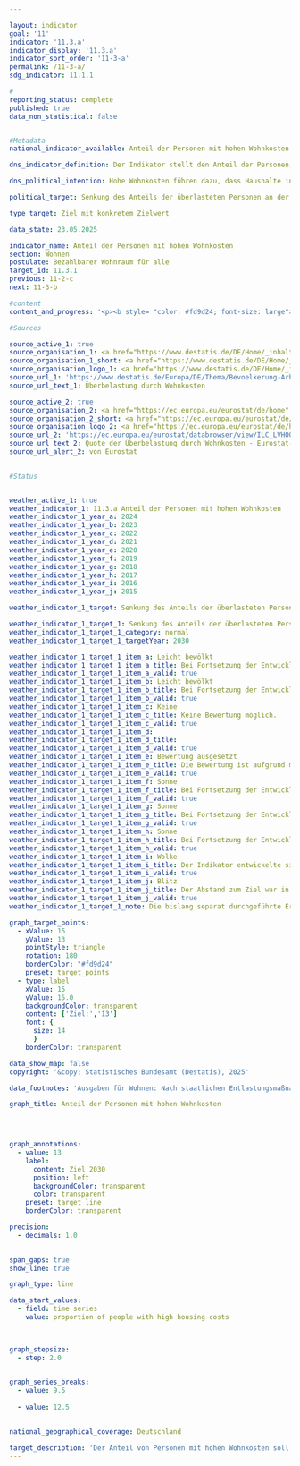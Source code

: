 ```yaml
---

layout: indicator        
goal: '11'        
indicator: '11.3.a'        
indicator_display: '11.3.a'        
indicator_sort_order: '11-3-a'        
permalink: /11-3-a/        
sdg_indicator: 11.1.1        

#
reporting_status: complete        
published: true        
data_non_statistical: false        


#Metadata        
national_indicator_available: Anteil der Personen mit hohen Wohnkosten        

dns_indicator_definition: Der Indikator stellt den Anteil der Personen, die in Haushalten leben (in %) dar, der mehr als 40&nbsp;% seines verfügbaren Haushaltseinkommens für Wohnen ausgibt. Ausgaben für Wohnen sind die Nettokaltmiete, Nebenkosten, Energiekosten und Ausgaben für Wasserversorgung sowie bei Wohneigentum werterhaltende Investitionen und Zinszahlungen für Kredite; nach staatlichen Entlastungsmaßnahmen wie Wohngeld oder vergleichbaren Sozialleistungen (z. B. Leistungen für Unterkunft und Heizung der Grundsicherung).        

dns_political_intention: Hohe Wohnkosten führen dazu, dass Haushalte in ihren übrigen Konsumentscheidungen eingeschränkt werden. Ausgaben für Wohnen von mehr als 40&nbsp;% des verfügbaren Haushaltseinkommens werden als Überlastung angesehen.        

political_target: Senkung des Anteils der überlasteten Personen an der Bevölkerung auf 13&nbsp;% bis 2030        

type_target: Ziel mit konkretem Zielwert        

data_state: 23.05.2025        

indicator_name: Anteil der Personen mit hohen Wohnkosten        
section: Wohnen        
postulate: Bezahlbarer Wohnraum für alle        
target_id: 11.3.1        
previous: 11-2-c        
next: 11-3-b        

#content         
content_and_progress: '<p><b style= "color: #fd9d24; font-size: large">11.3.a Anteil der Personen mit hohen Wohnkosten</b><br><br>Der Indikator setzt die Ausgaben für Wohnen ins Verhältnis zum verfügbaren Haushaltseinkommen. Bezieht ein Haushalt Wohngeld oder vergleichbare Sozialleistungen&nbsp;–&nbsp;etwa Leistungen für Unterkunft und Heizung im Rahmen der Grundsicherung&nbsp;–&nbsp;fließen diese in die Berechnung des Indikators ein. Dabei werden die Sozialleistungen nicht dem Einkommen zugerechnet, sondern von den Wohnkosten abgezogen. Auf diese Weise wird die Wohnkostenbelastung von Haushalten, die auf wohnungsbezogene Sozialleistungen angewiesen sind, reduziert&nbsp;–&nbsp;bis hin zu einer möglichen vollständigen Entlastung.<br><br>Nicht zu den Ausgaben für Wohnen zählen der Erwerb einer selbstgenutzten Immobilie sowie Ausgaben für wertsteigernde Maßnahmen. Eine eindeutige Abgrenzung zu werterhaltenden Ausgaben, die hingegen zu den Wohnkosten gerechnet werden, ist jedoch nicht immer möglich. Diese Erfassungsprobleme bei der Bestimmung der tatsächlichen Wohnkosten sollten bei der Interpretation der Ergebnisse berücksichtigt werden. Zudem berücksichtigt der Indikator keine zusätzlichen, wohnortbezogenen Ausgaben. So bleiben etwa Ausgaben für Fahrten zwischen Wohnort und Arbeitsstätte unberücksichtigt&nbsp;–&nbsp;selbst dann, wenn die Wohnkostenbelastung nur deshalb unterhalb der 40&nbsp;%-Schwelle liegt, weil ein weiter Arbeitsweg in Kauf genommen wird. Aufgrund der Festlegung des Schwellenwertes von <i>40&nbsp;% des verfügbaren Haushaltseinkommens</i> gibt der Indikator keinen Aufschluss über durchschnittlichen Wohnkosten. Bilden sich Cluster in der Nähe dieser Grenze, können bereits geringe Verschiebungen im Verhältnis von Einkommen zu Wohnausgaben im Zeitverlauf zu deutlichen Veränderungen im Indikator führen.<br><br>Die Daten zur Wohnkostenüberbelastung stammen aus der europaweit harmonisierten jährlichen Statistik über Einkommen und Lebensbedingungen (EU-SILC). Im Erhebungsjahr 2020&nbsp;wurde EU-SILC infolge gestiegener Anforderungen an die Aktualität der Daten sowie an die Bereitstellung tief gegliederter regionaler Ergebnisse mit umfassenden methodischen Änderungen als Unterstichprobe in den Mikrozensus integriert. Daher sind die Ergebnisse ab 2020&nbsp;nicht mit jenen der Vorjahre vergleichbar.<br><br>Die Fragen zur Erhebung der Wohnkosten wurden im Jahr 2023&nbsp;für Eigentümerhaushalte überarbeitet. Mit dem Erhebungsjahr 2023&nbsp;wurde eine neue Frage eingeführt, die direkt nach Ausgaben für Kreditzinsen sowie für regelmäßige Wartungen und werterhaltende Instandhaltungsmaßnahmen fragt. Infolge dieser Anpassung geben offenbar mehr Haushalte entsprechende Ausgaben nun wie vorgesehen an. Für den Indikator&nbsp;–&nbsp;der sowohl Eigentümer- als auch Mieterhaushalte berücksichtigt&nbsp;–&nbsp;bedeutet dies, dass ein Anstieg des Anteils betroffener Eigentümerhaushalte teilweise auf die genauere Erfassung der Wohnkosten seit 2023&nbsp;zurückzuführen ist. Ein zeitlicher Vergleich mit den Ergebnissen vor 2023&nbsp;ist daher nur eingeschränkt möglich.<br><br>Insgesamt entwickelte sich der Indikator bis zum Jahr 2019&nbsp;in Richtung des politisch festgelegten Zielwertes von 13&nbsp;%: Nach einem anfänglichen Anstieg sank der Anteil zwischen 2010&nbsp;und 2019&nbsp;von 14,5&nbsp;% auf 13,9&nbsp;%. Seit dem Jahr 2020&nbsp;liegen die Werte deutlich unter dem Niveau der Vorjahre. Im Jahr 2024&nbsp;betrug der Wert 12,0&nbsp;%. Ein Vergleich mit den Werten vor 2020&nbsp;ist jedoch aufgrund der genannten methodischen Änderungen in Erhebung und Aufbereitung nicht möglich.<br><br>Der Indikator besitzt nur eine eingeschränkte Aussagekraft hinsichtlich der tatsächlichen Wohnsituation und des verfügbaren Einkommens, da durch die gewählte Berechnungsmethode auch einkommensstarke Haushalte mit hohen Wohnausgaben als überlastet gelten können. Die Daten zeigen jedoch deutlich, dass insbesondere die armutsgefährdete Bevölkerung&nbsp;–&nbsp;also Personen mit weniger als 60&nbsp;% des Medians der Äquivalenzeinkommen&nbsp;–&nbsp;besonders stark von einer Überlastung durch Wohnkosten betroffen ist. In dieser Gruppe lag der Anteil der überlasteten Personen im Zeitraum von 2010&nbsp;(42,2&nbsp;%) bis 2024&nbsp;(37,5&nbsp;%) durchgängig auf einem sehr hohen Niveau. Bei nicht armutsgefährdeten Personen fielen die Anteile dagegen deutlich geringer aus (2010: 9,4&nbsp;%, 2024: 7,3&nbsp;%). In beiden Gruppen zeigt sich im Zeitverlauf eine ähnliche Entwicklung wie in der Gesamtbetrachtung.</p>'                

#Sources        

source_active_1: true
source_organisation_1: <a href="https://www.destatis.de/DE/Home/_inhalt.html" target="_blank">Statistisches Bundesamt</a>
source_organisation_1_short: <a href="https://www.destatis.de/DE/Home/_inhalt.html" target="_blank">Statistisches Bundesamt</a>
source_organisation_logo_1: <a href="https://www.destatis.de/DE/Home/_inhalt.html" target="_blank"><img src="https://dnsTestEnvironment.github.io/dns-indicators/public/OrgImgDe/destatis.png" alt="Statistisches Bundesamt" title=" Klicken Sie hier um zur Homepage der Organisation Statistisches Bundesamt zu gelangen." style="height:60px; width:148px; border:transparent"/></a>
source_url_1: 'https://www.destatis.de/Europa/DE/Thema/Bevoelkerung-Arbeit-Soziales/Soziales-Lebensbedingungen/Wohnkosten.html'
source_url_text_1: Überbelastung durch Wohnkosten

source_active_2: true
source_organisation_2: <a href="https://ec.europa.eu/eurostat/de/home" target="_blank" onclick="return confirm_alert('von Eurostat', 'De')">Statistisches Amt der Europäischen Union</a>
source_organisation_2_short: <a href="https://ec.europa.eu/eurostat/de/home" target="_blank" onclick="return confirm_alert('von Eurostat', 'De')">Statistisches Amt der Europäischen Union</a>
source_organisation_logo_2: <a href="https://ec.europa.eu/eurostat/de/home" target="_blank" onclick="return confirm_alert('von Eurostat', 'De')"><img src="https://dnsTestEnvironment.github.io/dns-indicators/public/OrgImgDe/eurostat.png" alt="Statistisches Amt der Europäischen Union" title=" Klicken Sie hier um zur Homepage der Organisation Statistisches Amt der Europäischen Union zu gelangen." style="height:60px; width:148px; border:transparent"/></a>
source_url_2: 'https://ec.europa.eu/eurostat/databrowser/view/ILC_LVHO07A/default/table?lang=de&category=livcon.ilc.ilc_lv.ilc_lvho.ilc_lvho_hc'
source_url_text_2: Quote der Überbelastung durch Wohnkosten - Eurostat-Tabelle [ilc_lvho07a ]
source_url_alert_2: von Eurostat
        

#Status        


weather_active_1: true
weather_indicator_1: 11.3.a Anteil der Personen mit hohen Wohnkosten
weather_indicator_1_year_a: 2024
weather_indicator_1_year_b: 2023
weather_indicator_1_year_c: 2022
weather_indicator_1_year_d: 2021
weather_indicator_1_year_e: 2020
weather_indicator_1_year_f: 2019
weather_indicator_1_year_g: 2018
weather_indicator_1_year_h: 2017
weather_indicator_1_year_i: 2016
weather_indicator_1_year_j: 2015

weather_indicator_1_target: Senkung des Anteils der überlasteten Personen an der Bevölkerung auf 13 Prozent bis 2030

weather_indicator_1_target_1: Senkung des Anteils der überlasteten Personen an der Bevölkerung auf 13 % bis 2030
weather_indicator_1_target_1_category: normal
weather_indicator_1_target_1_targetYear: 2030

weather_indicator_1_target_1_item_a: Leicht bewölkt
weather_indicator_1_target_1_item_a_title: Bei Fortsetzung der Entwicklung von 2024 wäre das Ziel um mindestens 5&nbsp;%, aber maximal um 20&nbsp;% der Differenz zwischen Zielwert und dem Wert aus 2024 verfehlt worden.
weather_indicator_1_target_1_item_a_valid: true
weather_indicator_1_target_1_item_b: Leicht bewölkt
weather_indicator_1_target_1_item_b_title: Bei Fortsetzung der Entwicklung von 2023 wäre das Ziel um mindestens 5&nbsp;%, aber maximal um 20&nbsp;% der Differenz zwischen Zielwert und dem Wert aus 2023 verfehlt worden.
weather_indicator_1_target_1_item_b_valid: true
weather_indicator_1_target_1_item_c: Keine
weather_indicator_1_target_1_item_c_title: Keine Bewertung möglich.
weather_indicator_1_target_1_item_c_valid: true
weather_indicator_1_target_1_item_d: 
weather_indicator_1_target_1_item_d_title: 
weather_indicator_1_target_1_item_d_valid: true
weather_indicator_1_target_1_item_e: Bewertung ausgesetzt
weather_indicator_1_target_1_item_e_title: Die Bewertung ist aufgrund mangelnder Vergleichbarkeit mit den Vorjahren nicht möglich.
weather_indicator_1_target_1_item_e_valid: true
weather_indicator_1_target_1_item_f: Sonne
weather_indicator_1_target_1_item_f_title: Bei Fortsetzung der Entwicklung aus 2019 wäre der Zielwert erreicht oder um weniger als 5&nbsp;% der Differenz zwischen Zielwert und dem Wert aus 2019 verfehlt worden.
weather_indicator_1_target_1_item_f_valid: true
weather_indicator_1_target_1_item_g: Sonne
weather_indicator_1_target_1_item_g_title: Bei Fortsetzung der Entwicklung aus 2018 wäre der Zielwert erreicht oder um weniger als 5&nbsp;% der Differenz zwischen Zielwert und dem Wert aus 2018 verfehlt worden.
weather_indicator_1_target_1_item_g_valid: true
weather_indicator_1_target_1_item_h: Sonne
weather_indicator_1_target_1_item_h_title: Bei Fortsetzung der Entwicklung aus 2017 wäre der Zielwert erreicht oder um weniger als 5&nbsp;% der Differenz zwischen Zielwert und dem Wert aus 2017 verfehlt worden.
weather_indicator_1_target_1_item_h_valid: true
weather_indicator_1_target_1_item_i: Wolke
weather_indicator_1_target_1_item_i_title: Der Indikator entwickelte sich in 2016 zwar in die gewünschte Richtung auf das Ziel zu, bei Fortsetzung der Entwicklung wäre das Ziel im Zieljahr aber um mehr als 20 % der Differenz zwischen Zielwert und dem Wert aus 2016 verfehlt worden.
weather_indicator_1_target_1_item_i_valid: true
weather_indicator_1_target_1_item_j: Blitz
weather_indicator_1_target_1_item_j_title: Der Abstand zum Ziel war in 2015 konstant hoch oder hat sich vergrößert. Der Indikator entwickelte sich also nicht in die gewünschte Richtung.
weather_indicator_1_target_1_item_j_valid: true
weather_indicator_1_target_1_note: Die bislang separat durchgeführte Erhebung <i>Leben in Europa</i> (EU-SILC) wurde 2020 in den Mikrozensus als Unterstichprobe integriert. Durch den Wechsel von einer freiwilligen zu einer in Teilen auskunftspflichtigen Befragung verbunden mit einer neuen Stichprobenzusammensetzung ist ein Vergleich der Daten des Erhebungsjahres 2020 mit den Vorjahren nicht möglich (Zeitreihenbruch). Die Bewertung des Indikators kann daher nur für die Berichtsjahre 2023 und 2024 durchgeführt werden und auch diese sind unsicher, da nur vier beziehungsweise fünf statt wie sonst üblich sechs Datenpunkte für die Bewertung zur Verfügung standen.        

graph_target_points:
  - xValue: 15
    yValue: 13
    pointStyle: triangle
    rotation: 180
    borderColor: "#fd9d24"
    preset: target_points
  - type: label
    xValue: 15
    yValue: 15.0
    backgroundColor: transparent
    content: ['Ziel:','13']
    font: {
      size: 14
      }
    borderColor: transparent        

data_show_map: false        
copyright: '&copy; Statistisches Bundesamt (Destatis), 2025'        

data_footnotes: 'Ausgaben für Wohnen: Nach staatlichen Entlastungsmaßnahmen wie Wohngeld oder vergleichbaren Sozialleistungen (z. B. Leistungen für Unterkunft und Heizung der Grundsicherung).<br>• Die bislang separat durchgeführte Erhebung <i>Leben in Europa</i> (EU-SILC) wurde 2020 in den Mikrozensus als Unterstichprobe integriert. Durch den Wechsel von einer freiwilligen zu einer in Teilen auskunftspflichtigen Befragung verbunden mit einer neuen Stichprobenzusammensetzung ist ein Vergleich der Daten des Erhebungsjahres 2020 mit den Vorjahren nicht möglich (Zeitreihenbruch).<br>• Die Fragen zur Erhebung von Wohnkosten wurden für Eigentümerhaushalte 2023 angepasst. Ein Vergleich der Daten des Erhebungsjahres 2023 mit den Vorjahren ist daher nur eingeschränkt möglich (Zeitreihenbruch).<br>• 2022 und 2023 korrigierte Daten.'        

graph_title: Anteil der Personen mit hohen Wohnkosten        

        


graph_annotations:
  - value: 13
    label:
      content: Ziel 2030
      position: left
      backgroundColor: transparent
      color: transparent
    preset: target_line
    borderColor: transparent        

precision: 
  - decimals: 1.0
            

span_gaps: true        
show_line: true        

graph_type: line                

data_start_values: 
  - field: time series
    value: proportion of people with high housing costs        

        

graph_stepsize: 
  - step: 2.0
            

graph_series_breaks: 
  - value: 9.5
    
  - value: 12.5
                            

national_geographical_coverage: Deutschland                

target_description: 'Der Anteil von Personen mit hohen Wohnkosten soll bis 2030&nbsp;auf höchstens 13&nbsp;% gesenkt werden.<br>• Für den Indikator 11.3.a werden aufgrund methodischer Änderungen am Erhebungskonzept die Indikatorwerte von 2020&nbsp;bis 2024&nbsp;betrachtet. In den vergangenen fünf Jahren lag der Wert des Indikators unter dem politisch festgelegten Zielwert von 13&nbsp;%, sodass das Ziel erfüllt war. Da die durchschnittliche Entwicklung der letzten fünf Jahre jedoch nicht in die gewünschte Richtung weist, wird der Indikator 11.3.a für das Jahr 2024&nbsp;mit <b>leicht bewölkt</b> bewertet.<br>• Datenstand bei Bewertung: 23.05.2025.<br><br><a href="https://dnsUpgradeEnvironment.github.io/site/status"><img src="https://sdg-indikatoren.de/public/Wettersymbole/Leicht bewölkt.png" title="Bei Fortsetzung der Entwicklung von 2024&nbsp;wäre das Ziel um mindestens 5&nbsp;%, aber maximal um 20&nbsp;% der Differenz zwischen Zielwert und dem Wert aus 2024&nbsp;verfehlt worden." alt="Wettersymbol Leicht bewölkt"/></a>'        
---
```


